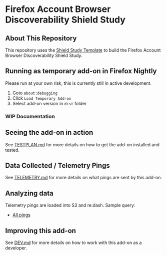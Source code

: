 # Firefox Account Browser Discoverability Shield Study

## About This Repository

This repository uses the [Shield Study Template](https://wiki.mozilla.org/Firefox/Shield/Shield_Studies) to build the Firefox
Account Browser Discoverability Shield Study.

## Running as temporary add-on in Firefox Nightly

Please run at your own risk, this is currently still in active development.

1) Goto `about:debugging`
2) Click `Load Temporary Add-on`
3) Select add-on version in `dist` folder

### WIP Documentation

## Seeing the add-on in action

See [TESTPLAN.md](./docs/TESTPLAN.md) for more details on how to get the add-on installed and tested.

## Data Collected / Telemetry Pings

See [TELEMETRY.md](./docs/TELEMETRY.md) for more details on what pings are sent by this add-on.

## Analyzing data

Telemetry pings are loaded into S3 and re:dash. Sample query:

* [All pings](https://sql.telemetry.mozilla.org/queries/{#your-id}/source#table)

## Improving this add-on

See [DEV.md](./docs/DEV.md) for more details on how to work with this add-on as a developer.
